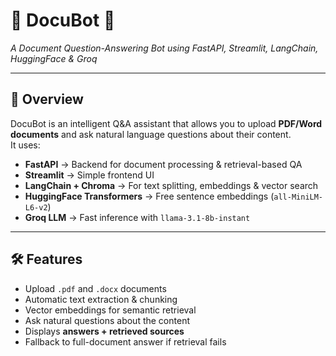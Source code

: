 # 📄 DocuBot 🤖

_A Document Question-Answering Bot using FastAPI, Streamlit, LangChain, HuggingFace & Groq_

---

## 🚀 Overview

DocuBot is an intelligent Q&A assistant that allows you to upload **PDF/Word documents** and ask natural language questions about their content.  
It uses:

- **FastAPI** → Backend for document processing & retrieval-based QA
- **Streamlit** → Simple frontend UI
- **LangChain + Chroma** → For text splitting, embeddings & vector search
- **HuggingFace Transformers** → Free sentence embeddings (`all-MiniLM-L6-v2`)
- **Groq LLM** → Fast inference with `llama-3.1-8b-instant`

---

## 🛠 Features

- Upload `.pdf` and `.docx` documents
- Automatic text extraction & chunking
- Vector embeddings for semantic retrieval
- Ask natural questions about the content
- Displays **answers + retrieved sources**
- Fallback to full-document answer if retrieval fails
